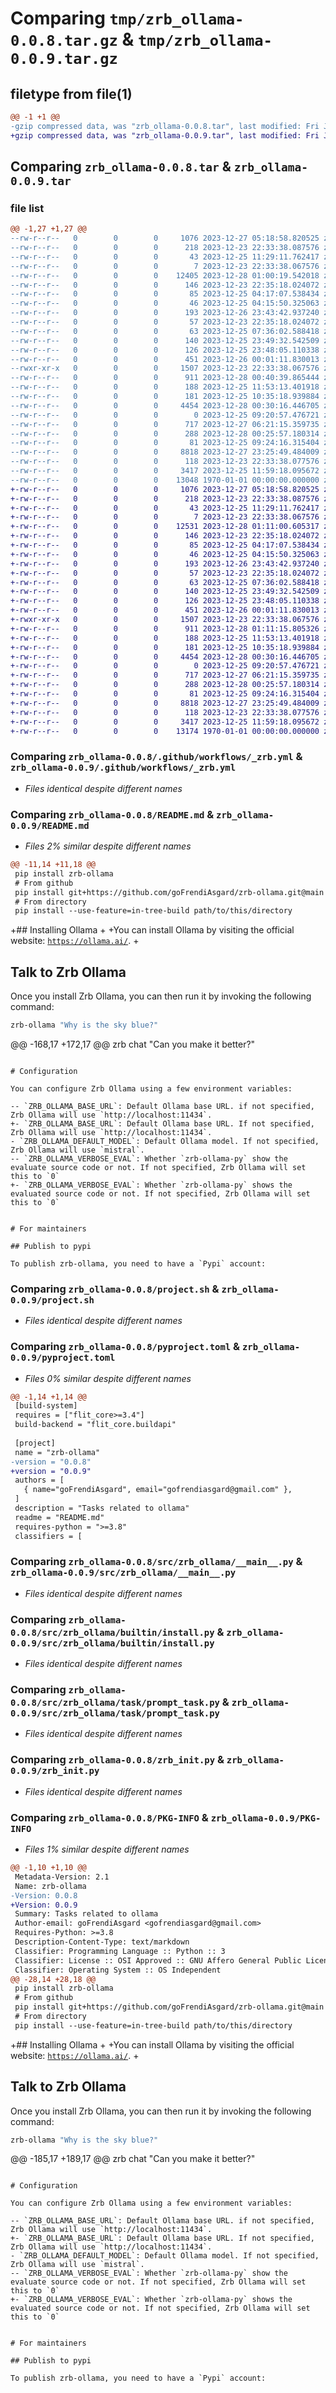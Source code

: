 # Comparing `tmp/zrb_ollama-0.0.8.tar.gz` & `tmp/zrb_ollama-0.0.9.tar.gz`

## filetype from file(1)

```diff
@@ -1 +1 @@
-gzip compressed data, was "zrb_ollama-0.0.8.tar", last modified: Fri Jan  1 00:00:00 2016, max compression
+gzip compressed data, was "zrb_ollama-0.0.9.tar", last modified: Fri Jan  1 00:00:00 2016, max compression
```

## Comparing `zrb_ollama-0.0.8.tar` & `zrb_ollama-0.0.9.tar`

### file list

```diff
@@ -1,27 +1,27 @@
--rw-r--r--   0        0        0     1076 2023-12-27 05:18:58.820525 zrb_ollama-0.0.8/.github/workflows/_zrb.yml
--rw-r--r--   0        0        0      218 2023-12-23 22:33:38.087576 zrb_ollama-0.0.8/.github/workflows/hello.yml
--rw-r--r--   0        0        0       43 2023-12-25 11:29:11.762417 zrb_ollama-0.0.8/.gitignore
--rw-r--r--   0        0        0        7 2023-12-23 22:33:38.067576 zrb_ollama-0.0.8/.python-version
--rw-r--r--   0        0        0    12405 2023-12-28 01:00:19.542018 zrb_ollama-0.0.8/README.md
--rw-r--r--   0        0        0      146 2023-12-23 22:35:18.024072 zrb_ollama-0.0.8/_cmd/activate-venv.sh
--rw-r--r--   0        0        0       85 2023-12-25 04:17:07.538434 zrb_ollama-0.0.8/_cmd/build.sh
--rw-r--r--   0        0        0       46 2023-12-25 04:15:50.325063 zrb_ollama-0.0.8/_cmd/install-symlink.sh
--rw-r--r--   0        0        0      193 2023-12-26 23:43:42.937240 zrb_ollama-0.0.8/_cmd/prepare-playground.sh
--rw-r--r--   0        0        0       57 2023-12-23 22:35:18.024072 zrb_ollama-0.0.8/_cmd/prepare-venv.sh
--rw-r--r--   0        0        0       63 2023-12-25 07:36:02.588418 zrb_ollama-0.0.8/_cmd/publish.sh
--rw-r--r--   0        0        0      140 2023-12-25 23:49:32.542509 zrb_ollama-0.0.8/_cmd/test-playground.sh
--rw-r--r--   0        0        0      126 2023-12-25 23:48:05.110338 zrb_ollama-0.0.8/playground-template/fibo.py
--rw-r--r--   0        0        0      451 2023-12-26 00:01:11.830013 zrb_ollama-0.0.8/playground-template/zrb_init.py
--rwxr-xr-x   0        0        0     1507 2023-12-23 22:33:38.067576 zrb_ollama-0.0.8/project.sh
--rw-r--r--   0        0        0      911 2023-12-28 00:40:39.865444 zrb_ollama-0.0.8/pyproject.toml
--rw-r--r--   0        0        0      188 2023-12-25 11:53:13.401918 zrb_ollama-0.0.8/requirements.txt
--rw-r--r--   0        0        0      181 2023-12-25 10:35:18.939884 zrb_ollama-0.0.8/src/zrb_ollama/__init__.py
--rw-r--r--   0        0        0     4454 2023-12-28 00:30:16.446705 zrb_ollama-0.0.8/src/zrb_ollama/__main__.py
--rw-r--r--   0        0        0        0 2023-12-25 09:20:57.476721 zrb_ollama-0.0.8/src/zrb_ollama/builtin/__init__.py
--rw-r--r--   0        0        0      717 2023-12-27 06:21:15.359735 zrb_ollama-0.0.8/src/zrb_ollama/builtin/install.py
--rw-r--r--   0        0        0      288 2023-12-28 00:25:57.180314 zrb_ollama-0.0.8/src/zrb_ollama/config.py
--rw-r--r--   0        0        0       81 2023-12-25 09:24:16.315404 zrb_ollama-0.0.8/src/zrb_ollama/group.py
--rw-r--r--   0        0        0     8818 2023-12-27 23:25:49.484009 zrb_ollama-0.0.8/src/zrb_ollama/task/prompt_task.py
--rw-r--r--   0        0        0      118 2023-12-23 22:33:38.077576 zrb_ollama-0.0.8/template.env
--rw-r--r--   0        0        0     3417 2023-12-25 11:59:18.095672 zrb_ollama-0.0.8/zrb_init.py
--rw-r--r--   0        0        0    13048 1970-01-01 00:00:00.000000 zrb_ollama-0.0.8/PKG-INFO
+-rw-r--r--   0        0        0     1076 2023-12-27 05:18:58.820525 zrb_ollama-0.0.9/.github/workflows/_zrb.yml
+-rw-r--r--   0        0        0      218 2023-12-23 22:33:38.087576 zrb_ollama-0.0.9/.github/workflows/hello.yml
+-rw-r--r--   0        0        0       43 2023-12-25 11:29:11.762417 zrb_ollama-0.0.9/.gitignore
+-rw-r--r--   0        0        0        7 2023-12-23 22:33:38.067576 zrb_ollama-0.0.9/.python-version
+-rw-r--r--   0        0        0    12531 2023-12-28 01:11:00.605317 zrb_ollama-0.0.9/README.md
+-rw-r--r--   0        0        0      146 2023-12-23 22:35:18.024072 zrb_ollama-0.0.9/_cmd/activate-venv.sh
+-rw-r--r--   0        0        0       85 2023-12-25 04:17:07.538434 zrb_ollama-0.0.9/_cmd/build.sh
+-rw-r--r--   0        0        0       46 2023-12-25 04:15:50.325063 zrb_ollama-0.0.9/_cmd/install-symlink.sh
+-rw-r--r--   0        0        0      193 2023-12-26 23:43:42.937240 zrb_ollama-0.0.9/_cmd/prepare-playground.sh
+-rw-r--r--   0        0        0       57 2023-12-23 22:35:18.024072 zrb_ollama-0.0.9/_cmd/prepare-venv.sh
+-rw-r--r--   0        0        0       63 2023-12-25 07:36:02.588418 zrb_ollama-0.0.9/_cmd/publish.sh
+-rw-r--r--   0        0        0      140 2023-12-25 23:49:32.542509 zrb_ollama-0.0.9/_cmd/test-playground.sh
+-rw-r--r--   0        0        0      126 2023-12-25 23:48:05.110338 zrb_ollama-0.0.9/playground-template/fibo.py
+-rw-r--r--   0        0        0      451 2023-12-26 00:01:11.830013 zrb_ollama-0.0.9/playground-template/zrb_init.py
+-rwxr-xr-x   0        0        0     1507 2023-12-23 22:33:38.067576 zrb_ollama-0.0.9/project.sh
+-rw-r--r--   0        0        0      911 2023-12-28 01:11:15.805326 zrb_ollama-0.0.9/pyproject.toml
+-rw-r--r--   0        0        0      188 2023-12-25 11:53:13.401918 zrb_ollama-0.0.9/requirements.txt
+-rw-r--r--   0        0        0      181 2023-12-25 10:35:18.939884 zrb_ollama-0.0.9/src/zrb_ollama/__init__.py
+-rw-r--r--   0        0        0     4454 2023-12-28 00:30:16.446705 zrb_ollama-0.0.9/src/zrb_ollama/__main__.py
+-rw-r--r--   0        0        0        0 2023-12-25 09:20:57.476721 zrb_ollama-0.0.9/src/zrb_ollama/builtin/__init__.py
+-rw-r--r--   0        0        0      717 2023-12-27 06:21:15.359735 zrb_ollama-0.0.9/src/zrb_ollama/builtin/install.py
+-rw-r--r--   0        0        0      288 2023-12-28 00:25:57.180314 zrb_ollama-0.0.9/src/zrb_ollama/config.py
+-rw-r--r--   0        0        0       81 2023-12-25 09:24:16.315404 zrb_ollama-0.0.9/src/zrb_ollama/group.py
+-rw-r--r--   0        0        0     8818 2023-12-27 23:25:49.484009 zrb_ollama-0.0.9/src/zrb_ollama/task/prompt_task.py
+-rw-r--r--   0        0        0      118 2023-12-23 22:33:38.077576 zrb_ollama-0.0.9/template.env
+-rw-r--r--   0        0        0     3417 2023-12-25 11:59:18.095672 zrb_ollama-0.0.9/zrb_init.py
+-rw-r--r--   0        0        0    13174 1970-01-01 00:00:00.000000 zrb_ollama-0.0.9/PKG-INFO
```

### Comparing `zrb_ollama-0.0.8/.github/workflows/_zrb.yml` & `zrb_ollama-0.0.9/.github/workflows/_zrb.yml`

 * *Files identical despite different names*

### Comparing `zrb_ollama-0.0.8/README.md` & `zrb_ollama-0.0.9/README.md`

 * *Files 2% similar despite different names*

```diff
@@ -11,14 +11,18 @@
 pip install zrb-ollama
 # From github
 pip install git+https://github.com/goFrendiAsgard/zrb-ollama.git@main
 # From directory
 pip install --use-feature=in-tree-build path/to/this/directory
 ```
 
+## Installing Ollama
+
+You can install Ollama by visiting the official website: [`https://ollama.ai/`](https://ollama.ai/).
+
 ## Talk to Zrb Ollama
 
 Once you install Zrb Ollama, you can then run it by invoking the following command:
 
 ```bash
 zrb-ollama "Why is the sky blue?"
 ```
@@ -168,17 +172,17 @@
 zrb chat "Can you make it better?"
 ```
 
 # Configuration
 
 You can configure Zrb Ollama using a few environment variables:
 
-- `ZRB_OLLAMA_BASE_URL`: Default Ollama base URL. if not specified, Zrb Ollama will use `http://localhost:11434`.
+- `ZRB_OLLAMA_BASE_URL`: Default Ollama base URL. If not specified, Zrb Ollama will use `http://localhost:11434`.
 - `ZRB_OLLAMA_DEFAULT_MODEL`: Default Ollama model. If not specified, Zrb Ollama will use `mistral`.
-- `ZRB_OLLAMA_VERBOSE_EVAL`: Whether `zrb-ollama-py` show the evaluate source code or not. If not specified, Zrb Ollama will set this to `0`
+- `ZRB_OLLAMA_VERBOSE_EVAL`: Whether `zrb-ollama-py` shows the evaluated source code or not. If not specified, Zrb Ollama will set this to `0`
 
 
 # For maintainers
 
 ## Publish to pypi
 
 To publish zrb-ollama, you need to have a `Pypi` account:
```

### Comparing `zrb_ollama-0.0.8/project.sh` & `zrb_ollama-0.0.9/project.sh`

 * *Files identical despite different names*

### Comparing `zrb_ollama-0.0.8/pyproject.toml` & `zrb_ollama-0.0.9/pyproject.toml`

 * *Files 0% similar despite different names*

```diff
@@ -1,14 +1,14 @@
 [build-system]
 requires = ["flit_core>=3.4"]
 build-backend = "flit_core.buildapi"
 
 [project]
 name = "zrb-ollama"
-version = "0.0.8"
+version = "0.0.9"
 authors = [
   { name="goFrendiAsgard", email="gofrendiasgard@gmail.com" },
 ]
 description = "Tasks related to ollama"
 readme = "README.md"
 requires-python = ">=3.8"
 classifiers = [
```

### Comparing `zrb_ollama-0.0.8/src/zrb_ollama/__main__.py` & `zrb_ollama-0.0.9/src/zrb_ollama/__main__.py`

 * *Files identical despite different names*

### Comparing `zrb_ollama-0.0.8/src/zrb_ollama/builtin/install.py` & `zrb_ollama-0.0.9/src/zrb_ollama/builtin/install.py`

 * *Files identical despite different names*

### Comparing `zrb_ollama-0.0.8/src/zrb_ollama/task/prompt_task.py` & `zrb_ollama-0.0.9/src/zrb_ollama/task/prompt_task.py`

 * *Files identical despite different names*

### Comparing `zrb_ollama-0.0.8/zrb_init.py` & `zrb_ollama-0.0.9/zrb_init.py`

 * *Files identical despite different names*

### Comparing `zrb_ollama-0.0.8/PKG-INFO` & `zrb_ollama-0.0.9/PKG-INFO`

 * *Files 1% similar despite different names*

```diff
@@ -1,10 +1,10 @@
 Metadata-Version: 2.1
 Name: zrb-ollama
-Version: 0.0.8
+Version: 0.0.9
 Summary: Tasks related to ollama
 Author-email: goFrendiAsgard <gofrendiasgard@gmail.com>
 Requires-Python: >=3.8
 Description-Content-Type: text/markdown
 Classifier: Programming Language :: Python :: 3
 Classifier: License :: OSI Approved :: GNU Affero General Public License v3 or later (AGPLv3+)
 Classifier: Operating System :: OS Independent
@@ -28,14 +28,18 @@
 pip install zrb-ollama
 # From github
 pip install git+https://github.com/goFrendiAsgard/zrb-ollama.git@main
 # From directory
 pip install --use-feature=in-tree-build path/to/this/directory
 ```
 
+## Installing Ollama
+
+You can install Ollama by visiting the official website: [`https://ollama.ai/`](https://ollama.ai/).
+
 ## Talk to Zrb Ollama
 
 Once you install Zrb Ollama, you can then run it by invoking the following command:
 
 ```bash
 zrb-ollama "Why is the sky blue?"
 ```
@@ -185,17 +189,17 @@
 zrb chat "Can you make it better?"
 ```
 
 # Configuration
 
 You can configure Zrb Ollama using a few environment variables:
 
-- `ZRB_OLLAMA_BASE_URL`: Default Ollama base URL. if not specified, Zrb Ollama will use `http://localhost:11434`.
+- `ZRB_OLLAMA_BASE_URL`: Default Ollama base URL. If not specified, Zrb Ollama will use `http://localhost:11434`.
 - `ZRB_OLLAMA_DEFAULT_MODEL`: Default Ollama model. If not specified, Zrb Ollama will use `mistral`.
-- `ZRB_OLLAMA_VERBOSE_EVAL`: Whether `zrb-ollama-py` show the evaluate source code or not. If not specified, Zrb Ollama will set this to `0`
+- `ZRB_OLLAMA_VERBOSE_EVAL`: Whether `zrb-ollama-py` shows the evaluated source code or not. If not specified, Zrb Ollama will set this to `0`
 
 
 # For maintainers
 
 ## Publish to pypi
 
 To publish zrb-ollama, you need to have a `Pypi` account:
```

